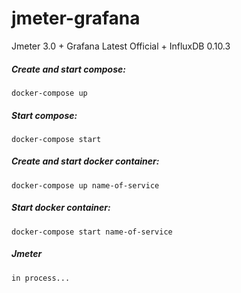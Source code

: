 # jmeter-grafana
Jmeter 3.0 + Grafana Latest Official + InfluxDB 0.10.3

##### Create and start compose:
```shell
docker-compose up 
```

##### Start compose:
```shell
docker-compose start 
```

##### Create and start docker container:
```shell
docker-compose up name-of-service
```

##### Start docker container:
```shell
docker-compose start name-of-service
```

##### Jmeter
```
in process...
```